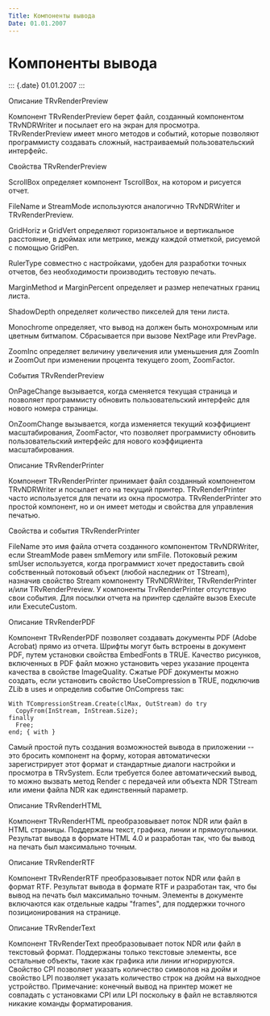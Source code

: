 ```yaml
---
Title: Компоненты вывода
Date: 01.01.2007
---
```



Компоненты вывода
=================

::: {.date}
01.01.2007
:::

Описание TRvRenderPreview

Компонент TRvRenderPreview берет файл, созданный компонентом
TRvNDRWriter и посылает его на экран для просмотра. TRvRenderPreview
имеет много методов и событий, которые позволяют программисту создавать
сложный, настраиваемый пользовательский интерфейс.

Свойства TRvRenderPreview

ScrollBox определяет компонент TscrollBox, на котором и рисуется отчет.

FileName и StreamMode используются аналогично TRvNDRWriter и
TRvRenderPreview.

GridHoriz и GridVert определяют горизонтальное и вертикальное
расстояние, в дюймах или метрике, между каждой отметкой, рисуемой с
помощью GridPen.

RulerType совместно с настройками, удобен для разработки точных отчетов,
без необходимости производить тестовую печать.

MarginMethod и MarginPercent определяет и размер непечатных границ
листа.

ShadowDepth определяет количество пикселей для тени листа.

Monochrome определяет, что вывод на должен быть монохромным или цветным
битмапом. Сбрасывается при вызове NextPage или PrevPage.

ZoomInc определяет величину увеличения или уменьшения для ZoomIn и
ZoomOut при изменении процента текущего zoom, ZoomFactor.

События TRvRenderPreview

OnPageChange вызывается, когда сменяется текущая страница и позволяет
программисту обновить пользовательский интерфейс для нового номера
страницы.

OnZoomChange вызывается, когда изменяется текущий коэффициент
масштабирования, ZoomFactor, что позволяет программисту обновить
пользовательский интерфейс для нового коэффициента масштабирования.

Описание TRvRenderPrinter

Компонент TRvRenderPrinter принимает файл созданный компонентом
TRvNDRWriter и посылает его на текущий принтер. TRvRenderPrinter часто
используется для печати из окна просмотра. TRvRenderPrinter это простой
компонент, но и он имеет методы и свойства для управления печатью.

Свойства и события TRvRenderPrinter

FileName это имя файла отчета созданного компонентом TRvNDRWriter, если
StreamMode равен smMemory или smFile. Потоковый режим smUser
используется, когда программист хочет предоставить свой собственный
потоковый объект (любой наследник от TStream), назначив свойство Stream
компоненту TRvNDRWriter, TRvRenderPrinter и/или TRvRenderPreview. У
компоненты TrvRenderPrinter отсутствую свои события. Для посылки отчета
на принтер сделайте вызов Execute или ExecuteCustom.

Описание TRvRenderPDF

Компонент TRvRenderPDF позволяет создавать документы PDF (Adobe Acrobat)
прямо из отчета. Шрифты могут быть встроены в документ PDF, путем
установки свойства EmbedFonts в TRUE. Качество рисунков, включенных в
PDF файл можно установить через указание процента качества в свойстве
ImageQuality. Сжатые PDF документы можно создать, если установить
свойство UseCompression в TRUE, подключив ZLib в uses и определив
событие OnCompress так:

    With TCompressionStream.Create(clMax, OutStream) do try
      CopyFrom(InStream, InStream.Size);
    finally
      Free;
    end; { with }

Самый простой путь создания возможностей вывода в приложении -- это
бросить компонент на форму, которая автоматически зарегистрирует этот
формат и стандартные диалоги настройки и просмотра в TRvSystem. Если
требуется более автоматический вывод, то можно вызвать метод Render с
передачей или объекта NDR TStream или имени файла NDR как единственный
параметр.

Описание TRvRenderHTML

Компонент TRvRenderHTML преобразовывает поток NDR или файл в HTML
страницы. Поддержаны текст, графика, линии и прямоугольники. Результат
вывода в формате HTML 4.0 и разработан так, что бы вывод на печать был
максимально точным.

Описание TRvRenderRTF

Компонент TRvRenderRTF преобразовывает поток NDR или файл в формат RTF.
Результат вывода в формате RTF и разработан так, что бы вывод на печать
был максимально точным. Элементы в документе включаются как отдельные
кадры \"frames\", для поддержки точного позиционирования на странице.

Описание TRvRenderText

Компонент TRvRenderText преобразовывает поток NDR или файл в текстовый
формат. Поддержаны только текстовые элементы, все остальные объекты,
такие как графика или линии игнорируются. Свойство CPI позволяет указать
количество символов на дюйм и свойство LPI позволяет указать количество
строк на дюйм на выходное устройство. Примечание: конечный вывод на
принтер может не совпадать с установками CPI или LPI поскольку в файл не
вставляются никакие команды форматирования.
